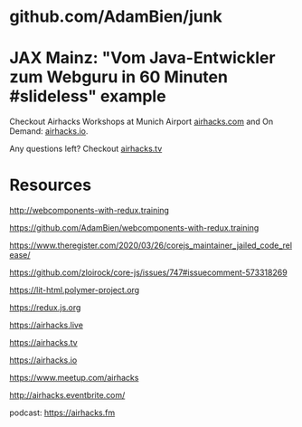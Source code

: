 # github.com/AdamBien/junk

JAX Mainz: "Vom Java-Entwickler zum Webguru in 60 Minuten #slideless" example
========


Checkout Airhacks Workshops at Munich Airport [airhacks.com](http://airhacks.com) and On Demand: [airhacks.io](http://airhacks.io).

Any questions left? Checkout [airhacks.tv](http://airhacks.tv)

# Resources

http://webcomponents-with-redux.training

https://github.com/AdamBien/webcomponents-with-redux.training

https://www.theregister.com/2020/03/26/corejs_maintainer_jailed_code_release/

https://github.com/zloirock/core-js/issues/747#issuecomment-573318269

https://lit-html.polymer-project.org

https://redux.js.org

https://airhacks.live

https://airhacks.tv

https://airhacks.io

https://www.meetup.com/airhacks

http://airhacks.eventbrite.com/

podcast: https://airhacks.fm
